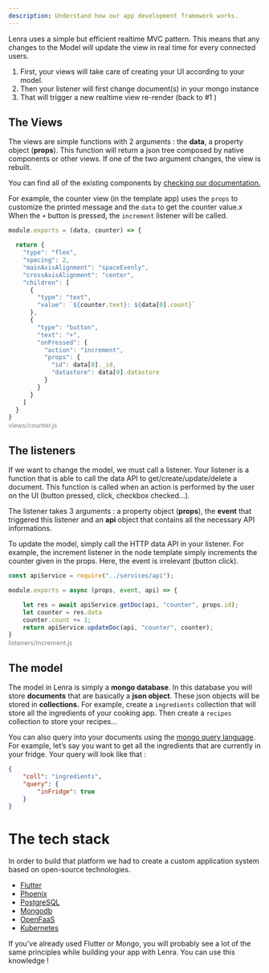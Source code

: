 ```yaml
---
description: Understand how our app development framework works.
---
```


Lenra uses a simple but efficient realtime MVC pattern. This means that any changes to the Model will update the view in real time for every connected users. 

1. First, your views will take care of creating your UI according to your model. 
2. Then your listener will first change document(s) in your mongo instance 
3. That will trigger a new realtime view re-render (back to #1 )

## The Views

The views are simple functions with 2 arguments : the **data**, a property object (**props**). This function will return a json tree composed by native components or other views. If one of the two argument changes, the view is rebuilt.

You can find all of the existing components by [checking our documentation.](components-api/)


For example, the counter view (in the template app) uses the `props` to customize the printed message and the `data` to get the counter value.x
When the `+` button is pressed, the `increment` listener will be called.

```jsx
module.exports = (data, counter) => {

  return {
    "type": "flex",
    "spacing": 2,
    "mainAxisAlignment": "spaceEvenly",
    "crossAxisAlignment": "center",
    "children": [
      {
        "type": "text",
        "value": `${counter.text}: ${data[0].count}`
      },
      {
        "type": "button",
        "text": "+",
        "onPressed": {
          "action": "increment",
          "props": {
            "id": data[0]._id,
            "datastore": data[0].datastore
          }
        }
      }
    ]
  }
}
```
<figcaption align="left" style="margin-top: -13px; margin-bottom: 13px; color: gray; font-size: 0.9em;">views/counter.js</figcaption>

## The listeners

If we want to change the model, we must call a listener. Your listener is a function that is able to call the data API to get/create/update/delete a document. This function is called when an action is performed by the user on the UI (button pressed, click, checkbox checked…). 

The listener takes 3 arguments : a property object (**props**), the **event** that triggered this listener and an **api** object that contains all the necessary API informations. 

To update the model, simply call the HTTP data API in your listener. For example, the increment listener in the node template simply increments the counter given in the props. Here, the event is irrelevant (button click).

```jsx
const apiService = require("../services/api");

module.exports = async (props, event, api) => {

    let res = await apiService.getDoc(api, "counter", props.id);
    let counter = res.data
    counter.count += 1;
    return apiService.updateDoc(api, "counter", counter);
}
```
<figcaption align="left" style="margin-top: -13px; margin-bottom: 13px; color: gray; font-size: 0.9em;">listeners/increment.js</figcaption>


## The model

The model in Lenra is simply a **mongo database**. In this database you will store **documents** that are basically a **json object**. These json objects will be stored in **collections.** For example, create a `ingredients` collection that will store all the ingredients of your cooking app. Then create a `recipes` collection to store your recipes…

You can also query into your documents using the [mongo query language](https://www.mongodb.com/docs/manual/tutorial/query-documents/). For example, let’s say you want to get all the ingredients that are currently in your fridge. Your query will look like that : 

```json
{
	"coll": "ingredients",
	"query": {
		"inFridge": true
	}
}
```

# The tech stack

In order to build that platform we had to create a custom application system based on open-source technologies.

- <a href="https://flutter.dev/" target="_blank" rel="noopener">Flutter</a>
- <a href="https://phoenixframework.org/" target="_blank" rel="noopener">Phoenix</a>
- <a href="https://www.postgresql.org/" target="_blank" rel="noopener">PostgreSQL</a>
- <a href="https://mongodb.com/" target="_blank" rel="noopener">Mongodb</a>
- <a href="https://www.openfaas.com/" target="_blank" rel="noopener">OpenFaaS</a>
- <a href="https://kubernetes.io/" target="_blank" rel="noopener">Kubernetes</a>


If you've already used Flutter or Mongo, you will probably see a lot of the same principles while building your app with Lenra. You can use this knowledge !